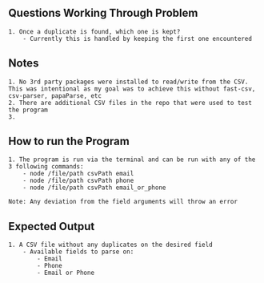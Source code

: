 ## Questions Working Through Problem
    1. Once a duplicate is found, which one is kept? 
        - Currently this is handled by keeping the first one encountered


## Notes
    1. No 3rd party packages were installed to read/write from the CSV. This was intentional as my goal was to achieve this without fast-csv, csv-parser, papaParse, etc 
    2. There are additional CSV files in the repo that were used to test the program 
    3. 

## How to run the Program
    1. The program is run via the terminal and can be run with any of the 3 following commands: 
        - node /file/path csvPath email
        - node /file/path csvPath phone
        - node /file/path csvPath email_or_phone

    Note: Any deviation from the field arguments will throw an error

## Expected Output
    1. A CSV file without any duplicates on the desired field
        - Available fields to parse on:
            - Email
            - Phone
            - Email or Phone